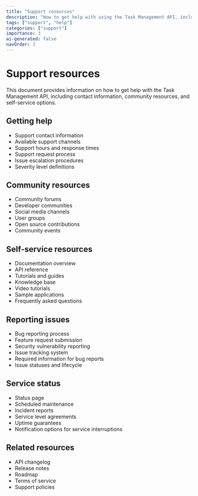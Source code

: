 ```yaml
---
title: "Support resources"
description: "How to get help with using the Task Management API, including contact information and community resources."
tags: ["support", "help"]
categories: ["support"]
importance: 3
ai-generated: false
navOrder: 3
---
```


# Support resources

This document provides information on how to get help with the Task Management API, including contact information, community resources, and self-service options.

## Getting help

<!-- This section should outline how to get help with the API -->

- Support contact information
- Available support channels 
- Support hours and response times
- Support request process
- Issue escalation procedures
- Severity level definitions

## Community resources

<!-- This section should list community resources -->

- Community forums
- Developer communities
- Social media channels
- User groups
- Open source contributions
- Community events

## Self-service resources

<!-- This section should cover self-service options -->

- Documentation overview
- API reference
- Tutorials and guides
- Knowledge base
- Video tutorials
- Sample applications
- Frequently asked questions

## Reporting issues

<!-- This section should explain how to report issues -->

- Bug reporting process
- Feature request submission
- Security vulnerability reporting
- Issue tracking system
- Required information for bug reports
- Issue statuses and lifecycle

## Service status

<!-- This section should cover service status information -->

- Status page
- Scheduled maintenance
- Incident reports
- Service level agreements
- Uptime guarantees
- Notification options for service interruptions

## Related resources

<!-- This section should link to related documentation -->

- API changelog
- Release notes
- Roadmap
- Terms of service
- Support policies

